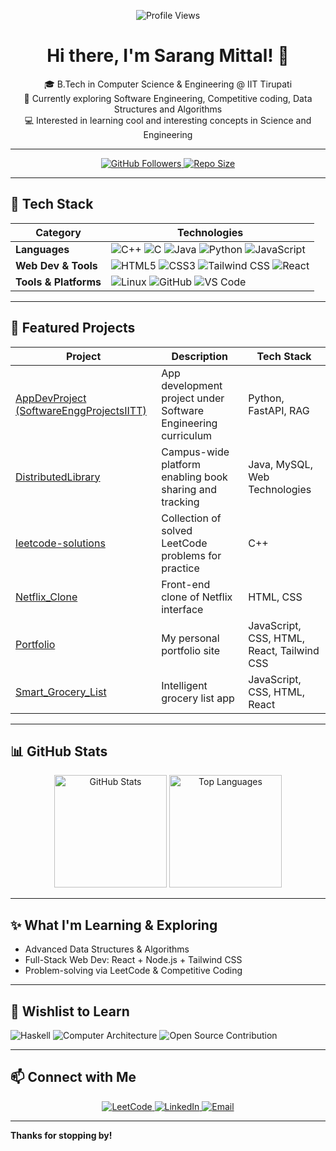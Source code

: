 <!-- ===== PROFILE HEADER ===== -->
<p align="center">
  <img src="https://komarev.com/ghpvc/?username=sm2909&style=flat-square&color=blue" alt="Profile Views"/>
</p>
<h1 align="center">Hi there, I'm Sarang Mittal! 👋</h1>
<p align="center">
  🎓 B.Tech in Computer Science & Engineering @ IIT Tirupati<br>
  🌱 Currently exploring Software Engineering, Competitive coding, Data Structures and Algorithms<br>
  💻 Interested in learning cool and interesting concepts in Science and Engineering
</p>

---

<!-- ===== QUICK STATS ===== -->
<p align="center">
  <a href="https://github.com/sm2909?tab=followers">
    <img src="https://img.shields.io/github/followers/sm2909?label=Followers&style=flat-square" alt="GitHub Followers"/>
  </a>
  <a href="https://github.com/sm2909">
    <img src="https://img.shields.io/github/repo-size/sm2909/Portfolio?style=flat-square" alt="Repo Size"/>
  </a>
</p>

---

##  🔧 Tech Stack

| Category              | Technologies |
|----------------------|--------------|
| **Languages**         | ![C++](https://img.shields.io/badge/-C++-00599C?style=for-the-badge&logo=c%2B%2B&logoColor=white) ![C](https://img.shields.io/badge/-C-A8B9CC?style=for-the-badge&logo=c&logoColor=white) ![Java](https://img.shields.io/badge/-Java-007396?style=for-the-badge&logo=java&logoColor=white) ![Python](https://img.shields.io/badge/-Python-3776AB?style=for-the-badge&logo=python&logoColor=white) ![JavaScript](https://img.shields.io/badge/-JavaScript-F7DF1E?style=for-the-badge&logo=javascript&logoColor=black) |
| **Web Dev & Tools**   | ![HTML5](https://img.shields.io/badge/-HTML5-E34F26?style=for-the-badge&logo=html5&logoColor=white) ![CSS3](https://img.shields.io/badge/-CSS3-1572B6?style=for-the-badge&logo=css3&logoColor=white) ![Tailwind CSS](https://img.shields.io/badge/-Tailwind_CSS-38B2AC?style=for-the-badge&logo=tailwind-css&logoColor=white) ![React](https://img.shields.io/badge/-React-61DAFB?style=for-the-badge&logo=react&logoColor=black)|
| **Tools & Platforms** | ![Linux](https://img.shields.io/badge/-Linux-FCC624?style=for-the-badge&logo=linux&logoColor=black) ![GitHub](https://img.shields.io/badge/-GitHub-181717?style=for-the-badge&logo=github&logoColor=white) ![VS Code](https://img.shields.io/badge/-VS_Code-007ACC?style=for-the-badge&logo=visual-studio-code&logoColor=white) |


---

##  🚀 Featured Projects

| Project | Description | Tech Stack |
|--------|-------------|------------|
| [AppDevProject (SoftwareEnggProjectsIITT)](https://github.com/sm2909/SoftwareEnggProjectsIITT/tree/main/AppDevProject) | App development project under Software Engineering curriculum | Python, FastAPI, RAG |
| [DistributedLibrary](https://github.com/sm2909/DistributedLibrary) | Campus-wide platform enabling book sharing and tracking | Java, MySQL, Web Technologies |
| [leetcode-solutions](https://github.com/sm2909/leetcode-solutions) | Collection of solved LeetCode problems for practice | C++ |
| [Netflix_Clone](https://github.com/sm2909/Netflix_Clone) | Front-end clone of Netflix interface | HTML, CSS |
| [Portfolio](https://github.com/sm2909/Portfolio) | My personal portfolio site | JavaScript, CSS, HTML, React, Tailwind CSS |
| [Smart_Grocery_List](https://github.com/sm2909/Smart_Grocery_List) | Intelligent grocery list app | JavaScript, CSS, HTML, React |

---

##  📊 GitHub Stats

<p align="center">
  <img src="https://github-readme-stats.vercel.app/api?username=sm2909&show_icons=true&theme=radical" alt="GitHub Stats" height="180"/>
  <img src="https://github-readme-stats.vercel.app/api/top-langs/?username=sm2909&layout=compact&theme=radical" alt="Top Languages" height="180"/>
</p>

---

##  ✨ What I'm Learning & Exploring
- Advanced Data Structures & Algorithms  
- Full-Stack Web Dev: React + Node.js + Tailwind CSS  
- Problem-solving via LeetCode & Competitive Coding

---

## 📝 Wishlist to Learn

![Haskell](https://img.shields.io/badge/-Haskell-5D4F85?style=for-the-badge&logo=haskell&logoColor=white)
![Computer Architecture](https://img.shields.io/badge/-Computer%20Architecture-0078D7?style=for-the-badge&logo=amd&logoColor=white)
![Open Source Contribution](https://img.shields.io/badge/-Open%20Source%20Contribution-3DA639?style=for-the-badge&logo=opensourceinitiative&logoColor=white)

---

##  📫 Connect with Me
<p align="center">
  <a href="https://leetcode.com/u/sm_2909/">
    <img src="https://img.shields.io/badge/LeetCode-000000?style=flat-square&logo=leetcode&logoColor=orange" alt="LeetCode"/>
  </a>
  <a href="https://in.linkedin.com/in/sarang-mittal-986138310">
    <img src="https://img.shields.io/badge/LinkedIn-blue?style=flat-square&logo=linkedin" alt="LinkedIn"/>
  </a>
  <a href="mailto:cs24b039@iittp.ac.in">
    <img src="https://img.shields.io/badge/Email-D14836?style=flat-square&logo=gmail&logoColor=white" alt="Email"/>
  </a>
</p>

---

**Thanks for stopping by!** 
